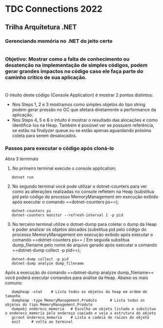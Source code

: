 # TDC Connections 2022

## Trilha Arquitetura .NET
### **Gerenciando memória no .NET do jeito certo**
#
### Objetivo: Mostrar como a falta de conhecimento ou desatenção na implementação de simples códigos, podem gerar grandes impactos no código caso ele faça parte do caminho crítico de sua aplicação.
#

O intuito deste código (Console Application) é mostrar 2 pontos distintos:
- Nos Steps 1, 2 e 3 mostramos como simples objetos do tipo string podem gerar pressão no GC que afetará diretamente a performance da aplicação;
- Nos Steps 4, 5 e 6 o intuito é mostrar o resultado das alocações e como identificá-los na Heap. Também é possível ver se possuem referência, se estão na finalyzer queue ou se estão apenas aguardando próxima coleta para serem desalocados.

### Passos para executar o código após cloná-lo

Abra 3 terminais

1. No primeiro terminal execute o console application;
```
   dotnet run
```
2. No segundo terminal você pode utilizar o dotnet-counters para ver como as alterações realizadas no console refletem na Heap (substitua pid pelo código do processo MemoryManagement em execução exibido após executar o comando ==dotnet-counters ps==);
```
   dotnet-counters ps
   dotnet-counters monitor --refresh-interval 1 -p pid
```
3. No terceiro terminal utilize o dotnet-dump para coletar o dump da Heap e poder analizar os objetos alocados (substitua pid pelo código do processo MemoryManagement em execução exibido após executar o comando ==dotnet-counters ps== / Em seguida substitua dump_filename pelo nome do arquivo gerado após executar o comando ==dotnet-dump collect -p pid==);
```
   dotnet-dump collect -p pid
   dotnet-dump analyze dump_filename
```

Após a execução do comando ==dotnet-dump analyze dump_filename== você poderá executar comandos para análise da Heap. Abaixo os mais comuns:
```
   dumpheap -stat    # Lista todos os objetos da heap em ordem de tamanho
   dumpheap -type MemoryManagement.Produto      # Lista todos os objetos do tipo MemoryManagement.Produto
   dumpobj endereco_memoria   # Escolha um objeto listado e substitua o endereco_memoria pelo endereço copiado e veja a estrutura do objeto
   gcroot endereco_memoria    # Lista a cadeia de raízes do objeto
   exit     # volta ao terminal
```
